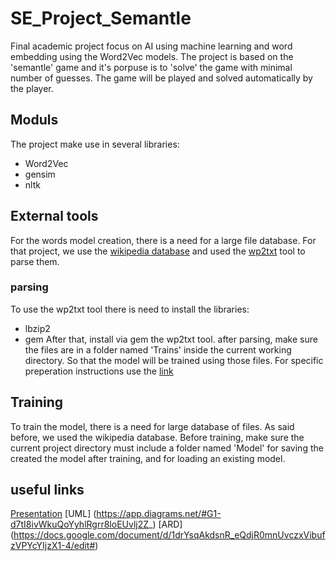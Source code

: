 # SE_Project_Semantle
Final academic project focus on AI using machine learning and word embedding using the Word2Vec models.
The project is based on the 'semantle' game and it's porpuse is to 'solve' the game with minimal number of guesses. The game will be played and solved automatically by the player. 

## Moduls
The project make use in several libraries:
- Word2Vec
- gensim
- nltk

## External tools
For the words model creation, there is a need for a large file database. For that project, we use the [wikipedia database](https://meta.wikimedia.org/wiki/Data_dump_torrents#English_Wikipedia) and used the [wp2txt](https://github.com/yohasebe/wp2txt) tool to parse them. 

### parsing
To use the wp2txt tool there is need to install the libraries:
- lbzip2
- gem
After that, install via gem the wp2txt tool. 
after parsing, make sure the files are in a folder named 'Trains' inside the current working directory. So that the model will be trained using those files.
For specific preperation instructions use the [link](https://github.com/yohasebe/wp2txt#preparation)

## Training
To train the model, there is a need for large database of files. As said before, we used the wikipedia database. Before training, make sure the current project directory must include a folder named 'Model' for saving the created the model after training, and for loading an existing model. 
 
## useful links
[Presentation](https://www.canva.com/design/DAFRYJAmbNg/_d_bKCAGRgMu5d2TtldRHQ/edit?utm_source=shareButton&utm_medium=email&utm_campaign=designshare#)
[UML] (https://app.diagrams.net/#G1-d7tI8ivWkuQoYyhlRgrr8loEUvlj2Z_)
[ARD] (https://docs.google.com/document/d/1drYsqAkdsnR_eQdjR0mnUvczxVibufzVPYcYIjzX1-4/edit#)
